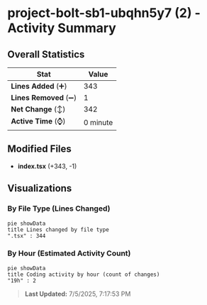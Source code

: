 # project-bolt-sb1-ubqhn5y7 (2) - Activity Summary 

## Overall Statistics

| Stat                   | Value                                                             |
| ---------------------- | ----------------------------------------------------------------- |
| **Lines Added** (➕)   | 343                                          |
| **Lines Removed** (➖) | 1                                        |
| **Net Change** (↕)    | 342                |
| **Active Time** (⌚)   | 0 minute |


## Modified Files
- **index.tsx** (+343, -1)

## Visualizations

### By File Type (Lines Changed)

```mermaid
pie showData
title Lines changed by file type
".tsx" : 344
```

### By Hour (Estimated Activity Count)

```mermaid
pie showData
title Coding activity by hour (count of changes)
"19h" : 2
```


> **Last Updated:** 7/5/2025, 7:17:53 PM